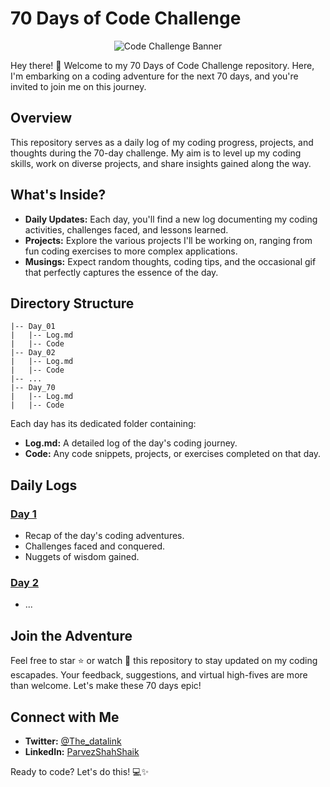 # 70 Days of Code Challenge

<p align="center">
  <img src="link-to-your-banner-image" alt="Code Challenge Banner">
</p>

Hey there! 👋 Welcome to my 70 Days of Code Challenge repository. Here, I'm embarking on a coding adventure for the next 70 days, and you're invited to join me on this journey.

## Overview

This repository serves as a daily log of my coding progress, projects, and thoughts during the 70-day challenge. My aim is to level up my coding skills, work on diverse projects, and share insights gained along the way.

## What's Inside?

- **Daily Updates:** Each day, you'll find a new log documenting my coding activities, challenges faced, and lessons learned.
- **Projects:** Explore the various projects I'll be working on, ranging from fun coding exercises to more complex applications.
- **Musings:** Expect random thoughts, coding tips, and the occasional gif that perfectly captures the essence of the day.

## Directory Structure

```
|-- Day_01
|   |-- Log.md
|   |-- Code
|-- Day_02
|   |-- Log.md
|   |-- Code
|-- ...
|-- Day_70
|   |-- Log.md
|   |-- Code
```

Each day has its dedicated folder containing:
- **Log.md:** A detailed log of the day's coding journey.
- **Code:** Any code snippets, projects, or exercises completed on that day.

## Daily Logs

### [Day 1](Day_01/Log.md)
- Recap of the day's coding adventures.
- Challenges faced and conquered.
- Nuggets of wisdom gained.

### [Day 2](Day_02/Log.md)
- ...

## Join the Adventure

Feel free to star ⭐️ or watch 👀 this repository to stay updated on my coding escapades. Your feedback, suggestions, and virtual high-fives are more than welcome. Let's make these 70 days epic!

## Connect with Me

- **Twitter:** [@The_datalink](https://twitter.com/TheDatalink_)
- **LinkedIn:** [ParvezShahShaik](https://www.linkedin.com/in/parvezshahshaik/)

Ready to code? Let's do this! 💻✨

